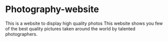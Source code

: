 # Photography-website
This is a website to display high quality photos
This website shows you few of the best quality pictures taken around the world by talented photographers.
